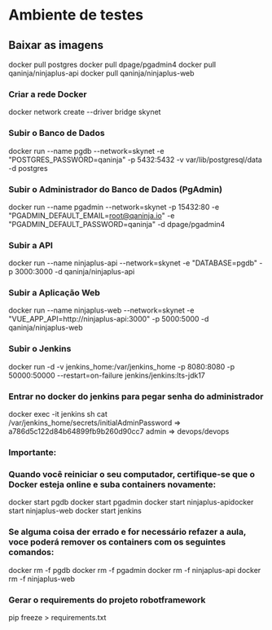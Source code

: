 # Ambiente de testes

## Baixar as imagens

docker pull postgres
docker pull dpage/pgadmin4
docker pull qaninja/ninjaplus-api
docker pull qaninja/ninjaplus-web

### Criar a rede  Docker

docker network create --driver bridge skynet

### Subir o Banco de Dados

docker run --name pgdb --network=skynet -e "POSTGRES_PASSWORD=qaninja" -p 5432:5432 -v var/lib/postgresql/data -d postgres

### Subir o Administrador do Banco de Dados (PgAdmin)

docker run --name pgadmin --network=skynet -p 15432:80 -e "PGADMIN_DEFAULT_EMAIL=root@qaninja.io" -e "PGADMIN_DEFAULT_PASSWORD=qaninja" -d dpage/pgadmin4

### Subir a API 

docker run --name ninjaplus-api --network=skynet -e "DATABASE=pgdb" -p 3000:3000 -d qaninja/ninjaplus-api

### Subir a Aplicação Web

docker run --name ninjaplus-web --network=skynet -e "VUE_APP_API=http://ninjaplus-api:3000" -p 5000:5000 -d qaninja/ninjaplus-web

### Subir o Jenkins
docker run -d -v jenkins_home:/var/jenkins_home -p 8080:8080 -p 50000:50000 --restart=on-failure jenkins/jenkins:lts-jdk17

### Entrar no docker do jenkins para pegar senha do administrador
docker exec -it jenkins sh
cat /var/jenkins_home/secrets/initialAdminPassword => a786d5c122d84b64899fb9b260d90cc7
admin => devops/devops

### Importante:​
### Quando você reiniciar o seu computador, certifique-se que o Docker esteja online e suba containers​ novamente:

docker start pgdb
docker start pgadmin
​docker start ninjaplus-api
​docker start ninjaplus-web
docker start jenkins

### Se alguma coisa der errado e for necessário refazer a aula, voce poderá remover os containers com os seguintes comandos:

docker rm -f ​pgdb
docker rm -f ​pgadmin
docker rm -f ​ninjaplus-api
docker rm -f ​ninjaplus-web

### Gerar o requirements do projeto robotframework
pip freeze > requirements.txt